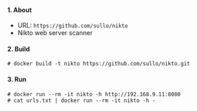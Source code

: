 #### 1. About

- URL: `https://github.com/sullo/nikto`
- Nikto web server scanner


#### 2. Build
```
# docker build -t nikto https://github.com/sullo/nikto.git
```


#### 3. Run
```
# docker run --rm -it nikto -h http://192.168.9.11:8080
# cat urls.txt | docker run --rm -it nikto -h -
```
